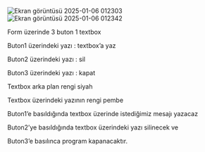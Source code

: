 ![Ekran görüntüsü 2025-01-06 012303](https://github.com/user-attachments/assets/8264778f-517e-456b-be17-ccd2f8601b95)
![Ekran görüntüsü 2025-01-06 012342](https://github.com/user-attachments/assets/ea86f600-3ac2-48f3-ba7e-97099e99294c)

Form üzerinde 3 buton 1 textbox

Buton1 üzerindeki yazı : textbox’a yaz

Buton2 üzerindeki yazı : sil

Buton3 üzerindeki yazı : kapat

Textbox arka plan rengi siyah

Textbox üzerindeki yazının rengi pembe

Buton1’e basıldığında textbox üzerinde istediğimiz mesajı yazacaz

Buton2’ye basıldığında textbox üzerindeki yazı silinecek ve

Buton3’e basılınca program kapanacaktır.


